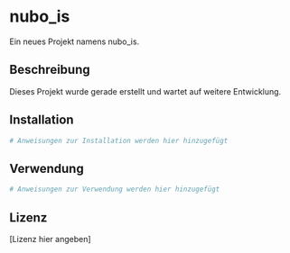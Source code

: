 # nubo_is

Ein neues Projekt namens nubo_is.

## Beschreibung

Dieses Projekt wurde gerade erstellt und wartet auf weitere Entwicklung.

## Installation

```bash
# Anweisungen zur Installation werden hier hinzugefügt
```

## Verwendung

```bash
# Anweisungen zur Verwendung werden hier hinzugefügt
```

## Lizenz

[Lizenz hier angeben]

